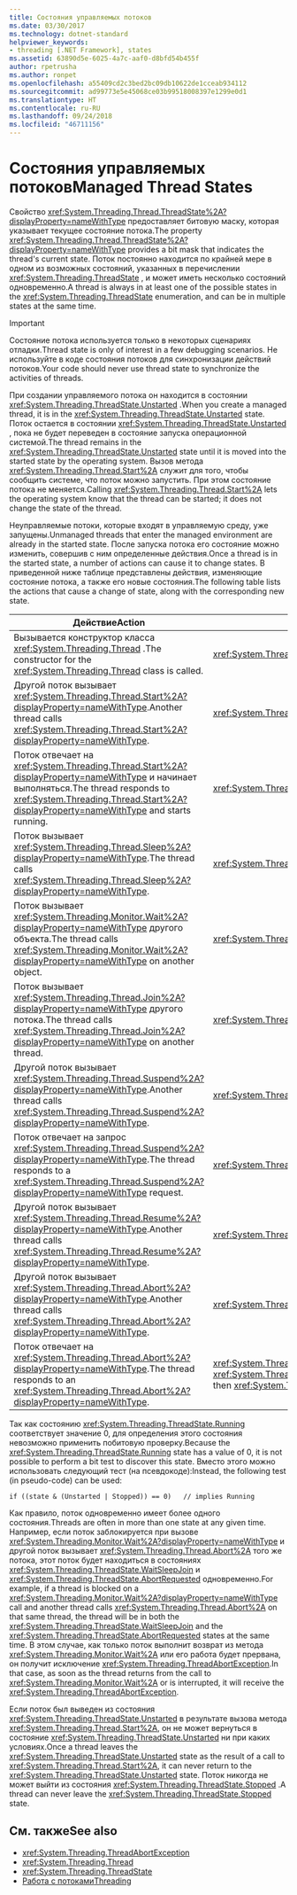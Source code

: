 ```yaml
---
title: Состояния управляемых потоков
ms.date: 03/30/2017
ms.technology: dotnet-standard
helpviewer_keywords:
- threading [.NET Framework], states
ms.assetid: 63890d5e-6025-4a7c-aaf0-d8bfd54b455f
author: rpetrusha
ms.author: ronpet
ms.openlocfilehash: a55409cd2c3bed2bc09db10622de1cceab934112
ms.sourcegitcommit: ad99773e5e45068ce03b99518008397e1299e0d1
ms.translationtype: HT
ms.contentlocale: ru-RU
ms.lasthandoff: 09/24/2018
ms.locfileid: "46711156"
---
```

# <a name="managed-thread-states"></a><span data-ttu-id="53266-102">Состояния управляемых потоков</span><span class="sxs-lookup"><span data-stu-id="53266-102">Managed Thread States</span></span>
<span data-ttu-id="53266-103">Свойство <xref:System.Threading.Thread.ThreadState%2A?displayProperty=nameWithType> предоставляет битовую маску, которая указывает текущее состояние потока.</span><span class="sxs-lookup"><span data-stu-id="53266-103">The property <xref:System.Threading.Thread.ThreadState%2A?displayProperty=nameWithType> provides a bit mask that indicates the thread's current state.</span></span> <span data-ttu-id="53266-104">Поток постоянно находится по крайней мере в одном из возможных состояний, указанных в перечислении <xref:System.Threading.ThreadState> , и может иметь несколько состояний одновременно.</span><span class="sxs-lookup"><span data-stu-id="53266-104">A thread is always in at least one of the possible states in the <xref:System.Threading.ThreadState> enumeration, and can be in multiple states at the same time.</span></span>  
  
> [!IMPORTANT]
>  <span data-ttu-id="53266-105">Состояние потока используется только в некоторых сценариях отладки.</span><span class="sxs-lookup"><span data-stu-id="53266-105">Thread state is only of interest in a few debugging scenarios.</span></span> <span data-ttu-id="53266-106">Не используйте в коде состояния потоков для синхронизации действий потоков.</span><span class="sxs-lookup"><span data-stu-id="53266-106">Your code should never use thread state to synchronize the activities of threads.</span></span>  
  
 <span data-ttu-id="53266-107">При создании управляемого потока он находится в состоянии <xref:System.Threading.ThreadState.Unstarted> .</span><span class="sxs-lookup"><span data-stu-id="53266-107">When you create a managed thread, it is in the <xref:System.Threading.ThreadState.Unstarted> state.</span></span> <span data-ttu-id="53266-108">Поток остается в состоянии <xref:System.Threading.ThreadState.Unstarted> , пока не будет переведен в состояние запуска операционной системой.</span><span class="sxs-lookup"><span data-stu-id="53266-108">The thread remains in the <xref:System.Threading.ThreadState.Unstarted> state until it is moved into the started state by the operating system.</span></span> <span data-ttu-id="53266-109">Вызов метода <xref:System.Threading.Thread.Start%2A> служит для того, чтобы сообщить системе, что поток можно запустить. При этом состояние потока не меняется.</span><span class="sxs-lookup"><span data-stu-id="53266-109">Calling <xref:System.Threading.Thread.Start%2A> lets the operating system know that the thread can be started; it does not change the state of the thread.</span></span>  
  
 <span data-ttu-id="53266-110">Неуправляемые потоки, которые входят в управляемую среду, уже запущены.</span><span class="sxs-lookup"><span data-stu-id="53266-110">Unmanaged threads that enter the managed environment are already in the started state.</span></span> <span data-ttu-id="53266-111">После запуска потока его состояние можно изменить, совершив с ним определенные действия.</span><span class="sxs-lookup"><span data-stu-id="53266-111">Once a thread is in the started state, a number of actions can cause it to change states.</span></span> <span data-ttu-id="53266-112">В приведенной ниже таблице представлены действия, изменяющие состояние потока, а также его новые состояния.</span><span class="sxs-lookup"><span data-stu-id="53266-112">The following table lists the actions that cause a change of state, along with the corresponding new state.</span></span>  
  
|<span data-ttu-id="53266-113">Действие</span><span class="sxs-lookup"><span data-stu-id="53266-113">Action</span></span>|<span data-ttu-id="53266-114">Новое состояние</span><span class="sxs-lookup"><span data-stu-id="53266-114">Resulting new state</span></span>|  
|------------|-------------------------|  
|<span data-ttu-id="53266-115">Вызывается конструктор класса <xref:System.Threading.Thread> .</span><span class="sxs-lookup"><span data-stu-id="53266-115">The constructor for the <xref:System.Threading.Thread> class is called.</span></span>|<xref:System.Threading.ThreadState.Unstarted>|  
|<span data-ttu-id="53266-116">Другой поток вызывает <xref:System.Threading.Thread.Start%2A?displayProperty=nameWithType>.</span><span class="sxs-lookup"><span data-stu-id="53266-116">Another thread calls <xref:System.Threading.Thread.Start%2A?displayProperty=nameWithType>.</span></span>|<xref:System.Threading.ThreadState.Unstarted>|  
|<span data-ttu-id="53266-117">Поток отвечает на <xref:System.Threading.Thread.Start%2A?displayProperty=nameWithType> и начинает выполняться.</span><span class="sxs-lookup"><span data-stu-id="53266-117">The thread responds to <xref:System.Threading.Thread.Start%2A?displayProperty=nameWithType> and starts running.</span></span>|<xref:System.Threading.ThreadState.Running>|  
|<span data-ttu-id="53266-118">Поток вызывает <xref:System.Threading.Thread.Sleep%2A?displayProperty=nameWithType>.</span><span class="sxs-lookup"><span data-stu-id="53266-118">The thread calls <xref:System.Threading.Thread.Sleep%2A?displayProperty=nameWithType>.</span></span>|<xref:System.Threading.ThreadState.WaitSleepJoin>|  
|<span data-ttu-id="53266-119">Поток вызывает <xref:System.Threading.Monitor.Wait%2A?displayProperty=nameWithType> другого объекта.</span><span class="sxs-lookup"><span data-stu-id="53266-119">The thread calls <xref:System.Threading.Monitor.Wait%2A?displayProperty=nameWithType> on another object.</span></span>|<xref:System.Threading.ThreadState.WaitSleepJoin>|  
|<span data-ttu-id="53266-120">Поток вызывает <xref:System.Threading.Thread.Join%2A?displayProperty=nameWithType> другого потока.</span><span class="sxs-lookup"><span data-stu-id="53266-120">The thread calls <xref:System.Threading.Thread.Join%2A?displayProperty=nameWithType> on another thread.</span></span>|<xref:System.Threading.ThreadState.WaitSleepJoin>|  
|<span data-ttu-id="53266-121">Другой поток вызывает <xref:System.Threading.Thread.Suspend%2A?displayProperty=nameWithType>.</span><span class="sxs-lookup"><span data-stu-id="53266-121">Another thread calls <xref:System.Threading.Thread.Suspend%2A?displayProperty=nameWithType>.</span></span>|<xref:System.Threading.ThreadState.SuspendRequested>|  
|<span data-ttu-id="53266-122">Поток отвечает на запрос <xref:System.Threading.Thread.Suspend%2A?displayProperty=nameWithType>.</span><span class="sxs-lookup"><span data-stu-id="53266-122">The thread responds to a <xref:System.Threading.Thread.Suspend%2A?displayProperty=nameWithType> request.</span></span>|<xref:System.Threading.ThreadState.Suspended>|  
|<span data-ttu-id="53266-123">Другой поток вызывает <xref:System.Threading.Thread.Resume%2A?displayProperty=nameWithType>.</span><span class="sxs-lookup"><span data-stu-id="53266-123">Another thread calls <xref:System.Threading.Thread.Resume%2A?displayProperty=nameWithType>.</span></span>|<xref:System.Threading.ThreadState.Running>|  
|<span data-ttu-id="53266-124">Другой поток вызывает <xref:System.Threading.Thread.Abort%2A?displayProperty=nameWithType>.</span><span class="sxs-lookup"><span data-stu-id="53266-124">Another thread calls <xref:System.Threading.Thread.Abort%2A?displayProperty=nameWithType>.</span></span>|<xref:System.Threading.ThreadState.AbortRequested>|  
|<span data-ttu-id="53266-125">Поток отвечает на <xref:System.Threading.Thread.Abort%2A?displayProperty=nameWithType>.</span><span class="sxs-lookup"><span data-stu-id="53266-125">The thread responds to an <xref:System.Threading.Thread.Abort%2A?displayProperty=nameWithType>.</span></span>|<span data-ttu-id="53266-126"><xref:System.Threading.ThreadState.Aborted>, а затем <xref:System.Threading.ThreadState.Stopped></span><span class="sxs-lookup"><span data-stu-id="53266-126"><xref:System.Threading.ThreadState.Aborted>, then <xref:System.Threading.ThreadState.Stopped></span></span>|  
  
 <span data-ttu-id="53266-127">Так как состоянию <xref:System.Threading.ThreadState.Running> соответствует значение 0, для определения этого состояния невозможно применить побитовую проверку.</span><span class="sxs-lookup"><span data-stu-id="53266-127">Because the <xref:System.Threading.ThreadState.Running> state has a value of 0, it is not possible to perform a bit test to discover this state.</span></span> <span data-ttu-id="53266-128">Вместо этого можно использовать следующий тест (на псевдокоде):</span><span class="sxs-lookup"><span data-stu-id="53266-128">Instead, the following test (in pseudo-code) can be used:</span></span>  
  
```  
if ((state & (Unstarted | Stopped)) == 0)   // implies Running     
```  
  
 <span data-ttu-id="53266-129">Как правило, поток одновременно имеет более одного состояния.</span><span class="sxs-lookup"><span data-stu-id="53266-129">Threads are often in more than one state at any given time.</span></span> <span data-ttu-id="53266-130">Например, если поток заблокируется при вызове <xref:System.Threading.Monitor.Wait%2A?displayProperty=nameWithType> и другой поток вызывает <xref:System.Threading.Thread.Abort%2A> того же потока, этот поток будет находиться в состояниях <xref:System.Threading.ThreadState.WaitSleepJoin> и <xref:System.Threading.ThreadState.AbortRequested> одновременно.</span><span class="sxs-lookup"><span data-stu-id="53266-130">For example, if a thread is blocked on a <xref:System.Threading.Monitor.Wait%2A?displayProperty=nameWithType> call and another thread calls <xref:System.Threading.Thread.Abort%2A> on that same thread, the thread will be in both the <xref:System.Threading.ThreadState.WaitSleepJoin> and the <xref:System.Threading.ThreadState.AbortRequested> states at the same time.</span></span> <span data-ttu-id="53266-131">В этом случае, как только поток выполнит возврат из метода <xref:System.Threading.Monitor.Wait%2A> или его работа будет прервана, он получит исключение <xref:System.Threading.ThreadAbortException>.</span><span class="sxs-lookup"><span data-stu-id="53266-131">In that case, as soon as the thread returns from the call to <xref:System.Threading.Monitor.Wait%2A> or is interrupted, it will receive the <xref:System.Threading.ThreadAbortException>.</span></span>  
  
 <span data-ttu-id="53266-132">Если поток был выведен из состояния <xref:System.Threading.ThreadState.Unstarted> в результате вызова метода <xref:System.Threading.Thread.Start%2A>, он не может вернуться в состояние <xref:System.Threading.ThreadState.Unstarted> ни при каких условиях.</span><span class="sxs-lookup"><span data-stu-id="53266-132">Once a thread leaves the <xref:System.Threading.ThreadState.Unstarted> state as the result of a call to <xref:System.Threading.Thread.Start%2A>, it can never return to the <xref:System.Threading.ThreadState.Unstarted> state.</span></span> <span data-ttu-id="53266-133">Поток никогда не может выйти из состояния <xref:System.Threading.ThreadState.Stopped> .</span><span class="sxs-lookup"><span data-stu-id="53266-133">A thread can never leave the <xref:System.Threading.ThreadState.Stopped> state.</span></span>  
  
## <a name="see-also"></a><span data-ttu-id="53266-134">См. также</span><span class="sxs-lookup"><span data-stu-id="53266-134">See also</span></span>

- <xref:System.Threading.ThreadAbortException>  
- <xref:System.Threading.Thread>  
- <xref:System.Threading.ThreadState>  
- [<span data-ttu-id="53266-135">Работа с потоками</span><span class="sxs-lookup"><span data-stu-id="53266-135">Threading</span></span>](../../../docs/standard/threading/index.md)
